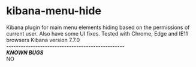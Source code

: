 # kibana-menu-hide
Kibana plugin for main menu elements hiding based on the permissions of current user. Also have some UI fixes.
Tested with Chrome, Edge and IE11 browsers Kibana version 7.7.0<br> 
-------------------------------------------------<br>
***KNOWN BUGS***<br>
NO
